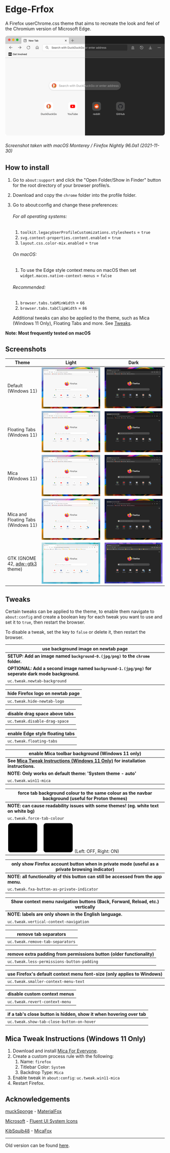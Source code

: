 # Edge-Frfox
A Firefox userChrome.css theme that aims to recreate the look and feel of the Chromium version of Microsoft Edge.

![thumbnail](screenshots/thumbnail.png)
###### Screenshot taken with macOS Monterey / Firefox Nightly 96.0a1 (2021-11-30)

## How to install
1. Go to `about:support` and click the "Open Folder/Show in Finder" button for the root directory of your browser profile/s.
2. Download and copy the `chrome` folder into the profile folder.
3. Go to about:config and change these preferences:
   ###### For all operating systems:
   1. `toolkit.legacyUserProfileCustomizations.stylesheets` = `true`
   2. `svg.context-properties.content.enabled` = `true`
   3. `layout.css.color-mix.enabled` = `true`

   ###### On macOS:
   1. To use the Edge style context menu on macOS then set `widget.macos.native-context-menus` = `false`

   ###### Recommended:
   1. `browser.tabs.tabMinWidth` = `66`
   2. `browser.tabs.tabClipWidth` = `86`

   Additional tweaks can also be applied to the theme, such as Mica (Windows 11 Only), Floating Tabs and more. See [Tweaks](#tweaks).

**Note: Most frequently tested on macOS**

## Screenshots
|Theme|Light|Dark|
|-|-|-|
|Default (Windows 11)|![Light](screenshots/light.png)|![Dark](screenshots/dark.png)|
|Floating Tabs (Windows 11)|![Light, Floating Tabs](screenshots/light-floating-tabs.png)|![Dark, Floating Tabs](screenshots/dark-floating-tabs.png)|
|Mica (Windows 11)|![Light, Mica](screenshots/light-mica.png)|![Dark, Mica](screenshots/dark-mica.png)|
|Mica and Floating Tabs (Windows 11)|![Light, Mica and Floating Tabs](screenshots/light-mica-floating-tabs.png)|![Dark, Mica and Floating Tabs](screenshots/dark-mica-floating-tabs.png)|
|GTK (GNOME 42, [adw-gtk3](https://github.com/lassekongo83/adw-gtk3) theme)|![Light, GTK](screenshots/gtk-light.png)|![Dark, GTK](screenshots/gtk-dark.png)|

## Tweaks
Certain tweaks can be applied to the theme, to enable them navigate to `about:config` and create a boolean key for each tweak you want to use and set it to `true`, then restart the browser.

To disable a tweak, set the key to `false` or delete it, then restart the browser.

|use background image on newtab page|
|-|
|**SETUP: Add an image named `background-0.(jpg/png)` to the `chrome` folder.**|
|**OPTIONAL: Add a second image named `background-1.(jpg/png)` for seperate dark mode background.**|
|`uc.tweak.newtab-background`|

|hide Firefox logo on newtab page|
|-|
|`uc.tweak.hide-newtab-logo`|

|disable drag space above tabs|
|-|
|`uc.tweak.disable-drag-space`|

|enable Edge style floating tabs|
|-|
|`uc.tweak.floating-tabs`|

|enable Mica toolbar background (Windows 11 only)|
|-|
|**See [Mica Tweak Instructions (Windows 11 Only)](#mica-tweak-instructions-windows-11-only) for installation instructions.**|
|**NOTE: Only works on default theme: 'System theme - auto'**|
|`uc.tweak.win11-mica`|

|force tab background colour to the same colour as the navbar background (useful for Proton themes)|
|-|
|**NOTE: can cause readability issues with some themes! (eg. white text on white bg)**|
|`uc.tweak.force-tab-colour`|
|![force tab colour example](screenshots/force-tab-colour.svg) (Left: OFF, Right: ON)|

|only show Firefox account button when in private mode (useful as a private browsing indicator)|
|-|
|**NOTE: all functionality of this button can still be accessed from the app menu.**|
|`uc.tweak.fxa-button-as-private-indicator`|

|Show context menu navigation buttons (Back, Forward, Reload, etc.) vertically|
|-|
|**NOTE: labels are only shown in the English language.**|
|`uc.tweak.vertical-context-navigation`|

|remove tab separators|
|-|
|`uc.tweak.remove-tab-separators`|

|remove extra padding from permissions button (older functionality)|
|-|
|`uc.tweak.less-permissions-button-padding`|

|use Firefox's default context menu font-size (only applies to Windows)|
|-|
|`uc.tweak.smaller-context-menu-text`|

|disable custom context menus|
|-|
|`uc.tweak.revert-context-menu`|

|if a tab's close button is hidden, show it when hovering over tab|
|-|
|`uc.tweak.show-tab-close-button-on-hover`|

## Mica Tweak Instructions (Windows 11 Only)
1. Download and install [Mica For Everyone](https://github.com/MicaForEveryone/MicaForEveryone).
2. Create a custom process rule with the following:
   1. Name: `firefox`
   2. Titlebar Color: `System`
   3. Backdrop Type: `Mica`
3. Enable tweak in `about:config`: `uc.tweak.win11-mica`
4. Restart Firefox.

## Acknowledgements
[muckSponge](https://github.com/muckSponge) - [MaterialFox](https://github.com/muckSponge/MaterialFox)

[Microsoft](https://github.com/microsoft) - [Fluent UI System Icons](https://github.com/microsoft/fluentui-system-icons)

[KibSquib48](https://github.com/KibSquib48) - [MicaFox](https://github.com/KibSquib48/MicaFox)

---

Old version can be found [here](https://github.com/bmFtZQ/edge-frfox/tree/v91.0-archive).
